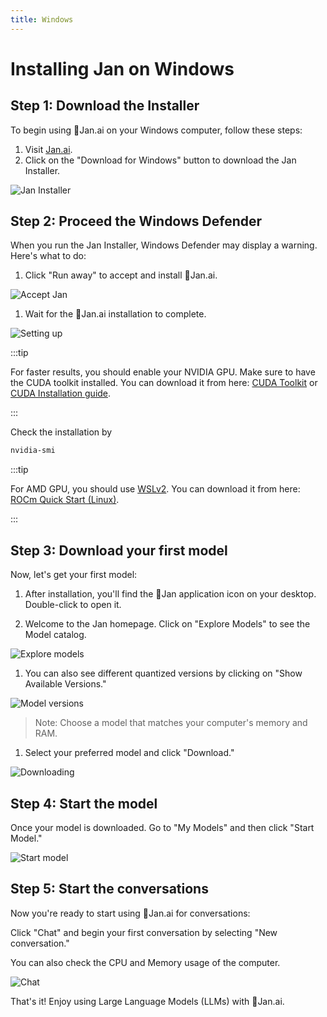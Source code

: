```yaml
---
title: Windows
---
```


# Installing Jan on Windows

## Step 1: Download the Installer
To begin using 👋Jan.ai on your Windows computer, follow these steps:

1. Visit [Jan.ai](https://jan.ai/).
2. Click on the "Download for Windows" button to download the Jan Installer.

![Jan Installer](/img/jan-download.png)

## Step 2: Proceed the Windows Defender

When you run the Jan Installer, Windows Defender may display a warning. Here's what to do:

1. Click "Run away" to accept and install 👋Jan.ai.

![Accept Jan](/img/window-defender.png)

1. Wait for the 👋Jan.ai installation to complete.

![Setting up](/img/set-up.png)

:::tip

For faster results, you should enable your NVIDIA GPU. Make sure to have the CUDA toolkit installed. You can download it from here: [CUDA Toolkit](https://developer.nvidia.com/cuda-downloads) or [CUDA Installation guide](https://docs.nvidia.com/cuda/cuda-installation-guide-microsoft-windows/index.html#verify-you-have-a-cuda-capable-gpu).

:::

Check the installation by

```bash
nvidia-smi
```
:::tip

For AMD GPU, you should use [WSLv2](https://learn.microsoft.com/en-us/windows/wsl/install). You can download it from here: [ROCm Quick Start (Linux)](https://rocm.docs.amd.com/en/latest/deploy/linux/quick_start.html).

:::

## Step 3: Download your first model
Now, let's get your first model:

1. After installation, you'll find the 👋Jan application icon on your desktop. Double-click to open it.

2. Welcome to the Jan homepage. Click on "Explore Models" to see the Model catalog.

![Explore models](/img/explore-model.png)

1. You can also see different quantized versions by clicking on "Show Available Versions."

![Model versions](/img/model-version.png)

> Note: Choose a model that matches your computer's memory and RAM.

1. Select your preferred model and click "Download."

![Downloading](/img/downloading.png)

## Step 4: Start the model
Once your model is downloaded. Go to "My Models" and then click "Start Model."

![Start model](/img/start-model.png)

## Step 5: Start the conversations
Now you're ready to start using 👋Jan.ai for conversations:

Click "Chat" and begin your first conversation by selecting "New conversation."

You can also check the CPU and Memory usage of the computer.

![Chat](/img/chat.png)

That's it! Enjoy using Large Language Models (LLMs) with 👋Jan.ai.